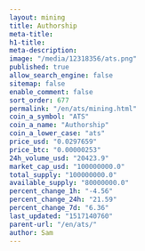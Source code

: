 ```yaml
---
layout: mining
title: Authorship
meta-title: 
h1-title: 
meta-description: 
image: "/media/12318356/ats.png"
published: true
allow_search_engine: false
sitemap: false
enable_comment: false
sort_order: 677
permalink: "/en/ats/mining.html"
coin_a_symbol: "ATS"
coin_a_name: "Authorship"
coin_a_lower_case: "ats"
price_usd: "0.0297659"
price_btc: "0.00000253"
24h_volume_usd: "20423.9"
market_cap_usd: "100000000.0"
total_supply: "100000000.0"
available_supply: "80000000.0"
percent_change_1h: "-4.56"
percent_change_24h: "21.59"
percent_change_7d: "6.36"
last_updated: "1517140760"
parent-url: "/en/ats/"
author: Sam
---
```


